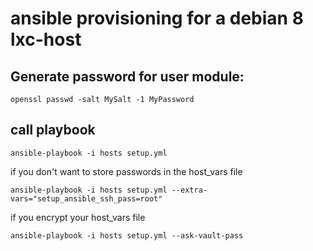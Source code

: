 # ansible provisioning for a debian 8 lxc-host

## Generate password for user module:
    openssl passwd -salt MySalt -1 MyPassword

## call playbook
    ansible-playbook -i hosts setup.yml

if you don't want to store passwords in the host_vars file

    ansible-playbook -i hosts setup.yml --extra-vars="setup_ansible_ssh_pass=root"

if you encrypt your host_vars file

	ansible-playbook -i hosts setup.yml --ask-vault-pass